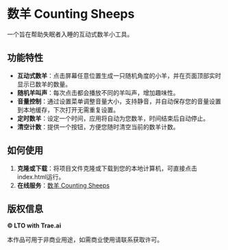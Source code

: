 # 数羊 Counting Sheeps

一个旨在帮助失眠者入睡的互动式数羊小工具。

## 功能特性

*   **互动式数羊**：点击屏幕任意位置生成一只随机角度的小羊，并在页面顶部实时显示已数羊的数量。
*   **随机羊叫声**：每次点击都会播放不同的羊叫声，增加趣味性。
*   **音量控制**：通过设置菜单调整音量大小，支持静音，并自动保存您的音量设置到本地缓存，下次打开无需重复设置。
*   **定时数羊**：设定一个时间，应用将自动为您数羊，时间结束后自动停止。
*   **清空计数**：提供一个按钮，方便您随时清空当前的数羊计数。

## 如何使用

1.  **克隆或下载**：将项目文件克隆或下载到您的本地计算机，可直接点击index.html运行。
2.  **在线服务**：[数羊 Counting Sheeps](https://sheep.lto.asia/)

## 版权信息

**© LTO with Trae.ai**

本作品可用于非商业用途，如需商业使用请联系获取许可。
